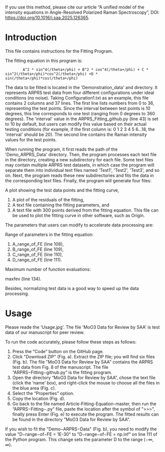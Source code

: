 If you use this method, please cite our article “A unified model of the intensity equations in Angle-Resolved Polarized Raman Spectroscopy”, DOI: https://doi.org/10.1016/j.saa.2025.126365.
# Introduction

This file contains instructions for the Fitting Program.

The fitting equation in this program is: 
            
            A^2 * sin^4(/theta+/phi) + B^2 * cos^4(/theta+/phi) + C * sin^2(/theta+/phi)*cos^2(/theta+/phi) +D * sin(/theta+/phi)*cos(/theta+/phi)

The data to be fitted is located in the 'Demonstration_data' and directory. It represents ARPRS test data from four different configurations under ideal conditions (no noise). Taking Configuration1.txt as an example, this file contains 2 columns and 37 lines. The first line lists numbers from 0 to 36, representing the test points. Since the interval between test points is 10 degrees, this line corresponds to one test (ranging from 0 degrees to 360 degrees). The 'interval' value in the ARPRS_Fitting_github.py (line 43) is set to 10 by default, but users can modify this value based on their actual testing conditions (for example, if the first column is: 0 1 2 3 4 5 6...18, the 'interval' should be 20). The second line contains the Raman intensity values for the test points.

When running the program, it first reads the path of the 'Demo_ARPRS_Data' directory. Then, the program processes each text file in the directory, creating a new subdirectory for each file. Some text files may contain multiple ARPRS test datasets, in which case the program will separate them into individual text files named 'Test1', 'Test2', 'Test3', and so on. Next, the program reads these new subdirectories and fits the data in the corresponding text files. Finally, the program will generate four files:

A plot showing the test data points and the fitting curve,
1. A plot of the residuals of the fitting,
2. A text file containing the fitting parameters, and
3. A text file with 300 points derived from the fitting equation. This file can be used to plot the fitting curve in other software, such as Origin.

The parameters that users can modify to accelerate data processing are:

Range of parameters in the fitting equation:

1. A_range_of_FE (line 108),
2. B_range_of_FE (line 109),
3. C_range_of_FE (line 110),
4. D_range_of_FE (line 111).

Maximum number of function evaluations:

maxfev        (line 134).   

Besides, normalizing test data is a good way to speed up the data processing.



# Usage                            

Please reade the 'Usage.jpg'. The file 'MoO3 Data for Review by SAA' is test data of our manuscript for peer review.

To run the code accurately, please follow these steps as follows:
1. Press the “Code” button on the GitHub page.
2. Click "Download ZIP" (Fig. a). Extract the ZIP file; you will find six files (Fig. b).
   The file "MoO3 Data for Review by SAA" contains the ARPRS test data from Fig. 8 of the
   manuscript. The file “ARPRS−Fitting−github.py” is the fitting program.
3. Open the directory “MoO3 Data for Review by SAA”, chose the text file (click the ’name’ box),
   and right-click the mouse to choose all the files in the blue area (Fig. c).
4. Select the “Properties” option.
5. Copy the location (Fig. d).
6. Go back to the file named Article-Fitting-Equation-master, then run the “ARPRS−Fitting−.py”
   file, paste the location after the symbol of ">>>", finally press Enter (Fig. e) to execute the
   program. The fitted results can be found in the directory "MoO3 Data for Review by SAA".

If you wish to fit the "Demo−ARPRS−Data" (Fig. b), you need to modify the value "D−range−of−FE
= 1E-30" to "D−range−of−FE = np.inf" on line 111 of the Python program. This change sets the
parameter D to the range (−∞, ∞).





